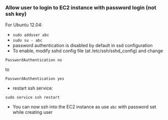 ### Allow user to login to EC2 instance with password login (not ssh key)

For Ubuntu 12.04:
* `sudo adduser abc`
* `sudo su - abc`
* password authentication is disabled by default in ssd configuration
* To enable, modify sshd config file (at /etc/ssh/sshd_config) and change 

`PasswordAuthentication no`

to 

`PasswordAuthentication yes`

* restart ssh service:

`sudo service ssh restart` 

* You can now ssh into the EC2 instance as use `abc` with password set while creating user